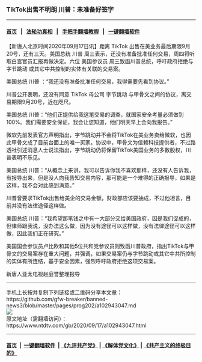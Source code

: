 ### TikTok出售不明朗 川普：未准备好签字
------------------------

#### [首页](https://github.com/gfw-breaker/banned-news3/blob/master/README.md) &nbsp;&nbsp;|&nbsp;&nbsp; [法轮功真相](https://github.com/begood0513/basic/blob/master/README.md)  &nbsp;&nbsp;|&nbsp;&nbsp; [手把手翻墙教程](https://github.com/gfw-breaker/guides/wiki)  &nbsp;&nbsp;|&nbsp;&nbsp; [一键翻墙软件](https://github.com/gfw-breaker/nogfw/blob/master/README.md)  



<div><div class="post_content" itemprop="articleBody">
 <p>
  【新唐人北京时间2020年09月17日讯】距离
  <ok href="https://www.ntdtv.com/gb/tiktok.htm">
   TikTok
  </ok>
  出售在美业务最后期限9月20号，还有三天。美国总统
  <ok href="https://www.ntdtv.com/gb/川普.htm">
   川普
  </ok>
  周三表示，还没有准备批准任何交易，周四将听取白宫官员汇报再做决定。六位
  <ok href="https://www.ntdtv.com/gb/美国参议员.htm">
   美国参议员
  </ok>
  周三致函川普总统，呼吁政府拒绝与
  <ok href="https://www.ntdtv.com/gb/字节跳动.htm">
   字节跳动
  </ok>
  或其它中共控制的实体有关联的交易案。
 </p>
 <p>
  美国总统
  <ok href="https://www.ntdtv.com/gb/川普.htm">
   川普
  </ok>
  ：“我还没有准备批准任何交易，我得需要先看到协议。”
 </p>
 <p>
  川普公开表明，还没有同意
  <ok href="https://www.ntdtv.com/gb/tiktok.htm">
   TikTok
  </ok>
  母公司
  <ok href="https://www.ntdtv.com/gb/字节跳动.htm">
   字节跳动
  </ok>
  与甲骨文之间的协议，离交易期限9月20号，近在咫尺。
 </p>
 <p>
  美国总统 川普：“他们正提供给我这笔交易的调查，就国家安全考量必须做到100%。我们需要安全保证，我会让您知道，他们明天早上会向我报告。”
 </p>
 <p>
  微软先前发表官方声明指出，字节跳动并不会将TikTok在美业务卖给微软，也因此甲骨文成了目前台面上的唯一买家。协议中，甲骨文为信赖科技提供者，不过路透社引述消息人士说法指出，字节跳动仍将保留TikTok美国业务的多数股权，川普表明不乐见。
 </p>
 <p>
  美国总统 川普：“从概念上来讲，我可以告诉你我不喜欢那样，还没有人告诉我，有报导出来，但是没人向我告知交易内容，那可能是一个难得的正确报导，如果是这样，我不会对此感到满意。”
 </p>
 <p>
  川普曾要求TikTok出售给美企的交易金额，财政部应该要抽成，不过他坦言，目前并没有法律途径这样做。
 </p>
 <p>
  美国总统 川普：“我希望那笔钱之中有一大部分交给美国政府，因是我们促成的，但律师跟我说，没办法这么做，因为没有途径可以这样做，没有法律途径可以这样做，因此我们正在研究。”
 </p>
 <p>
  美国国会参议员卢比欧和其他5位共和党参议员则致函川普政府，指出TikTok与甲骨文的交易案存在重大问题，并强调，如果交易案仍与字节跳动或其它中共所控制的实体有所连结，基于安全因素，强烈呼吁政府拒绝这项交易案。
 </p>
 <p>
  新唐人亚太电视赵庭誉整理报导
 </p>
 <div class="single_ad">
 </div>
</div>
</div>
<hr/>
手机上长按并复制下列链接或二维码分享本文章：<br/>
https://github.com/gfw-breaker/banned-news3/blob/master/pages/prog202/a102943047.md <br/>
<a href='https://github.com/gfw-breaker/banned-news3/blob/master/pages/prog202/a102943047.md'><img src='https://github.com/gfw-breaker/banned-news3/blob/master/pages/prog202/a102943047.md.png'/></a> <br/>
原文地址（需翻墙访问）：https://www.ntdtv.com/gb/2020/09/17/a102943047.html


------------------------
#### [首页](https://github.com/gfw-breaker/banned-news3/blob/master/README.md) &nbsp;|&nbsp; [一键翻墙软件](https://github.com/gfw-breaker/nogfw/blob/master/README.md) &nbsp;| [《九评共产党》](https://github.com/gfw-breaker/9ping.md/blob/master/README.md#九评之一评共产党是什么) | [《解体党文化》](https://github.com/gfw-breaker/jtdwh.md/blob/master/README.md) | [《共产主义的终极目的》](https://github.com/gfw-breaker/gczydzjmd.md/blob/master/README.md)


<img src='http://gfw-breaker.win/banned-news3/pages/prog202/a102943047.md' width='0px' height='0px'/>